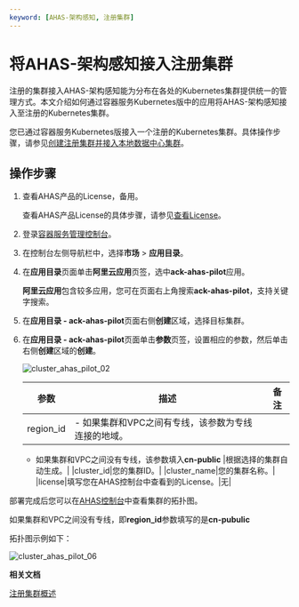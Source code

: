 ```yaml
---
keyword: [AHAS-架构感知, 注册集群]
---
```


# 将AHAS-架构感知接入注册集群

注册的集群接入AHAS-架构感知能为分布在各处的Kubernetes集群提供统一的管理方式。本文介绍如何通过容器服务Kubernetes版中的应用将AHAS-架构感知接入至注册的Kubernetes集群。

您已通过容器服务Kubernetes版接入一个注册的Kubernetes集群。具体操作步骤，请参见[创建注册集群并接入本地数据中心集群](/cn.zh-CN/Kubernetes集群用户指南/多云混合云/创建注册集群并接入本地数据中心集群.md)。

## 操作步骤

1.  查看AHAS产品的License，备用。

    查看AHAS产品License的具体步骤，请参见[查看License](/cn.zh-CN/流量防护/应用防护/参考信息/查看License.md)。

2.  登录[容器服务管理控制台](https://cs.console.aliyun.com)。

3.  在控制台左侧导航栏中，选择**市场** \> **应用目录**。

4.  在**应用目录**页面单击**阿里云应用**页签，选中**ack-ahas-pilot**应用。

    **阿里云应用**包含较多应用，您可在页面右上角搜索**ack-ahas-pilot**，支持关键字搜索。

5.  在**应用目录 - ack-ahas-pilot**页面右侧**创建**区域，选择目标集群。

6.  在**应用目录 - ack-ahas-pilot**页面单击**参数**页签，设置相应的参数，然后单击右侧**创建**区域的**创建**。

    ![cluster_ahas_pilot_02](https://static-aliyun-doc.oss-accelerate.aliyuncs.com/assets/img/zh-CN/1306659951/p86606.png)

    |参数|描述|备注|
    |--|--|--|
    |region\_id|    -   如果集群和VPC之间有专线，该参数为专线连接的地域。
    -   如果集群和VPC之间没有专线，该参数填入**cn-public**
|根据选择的集群自动生成。|
    |cluster\_id|您的集群ID。|
    |cluster\_name|您的集群名称。|
    |license|填写您在AHAS控制台中查看到的License。|无|


部署完成后您可以在[AHAS控制台](https://ahas.console.aliyun.com)中查看集群的拓扑图。

如果集群和VPC之间没有专线，即**region\_id**参数填写的是**cn-pubulic**

拓扑图示例如下：

![cluster_ahas_pilot_06](https://static-aliyun-doc.oss-accelerate.aliyuncs.com/assets/img/zh-CN/1306659951/p86632.png)

**相关文档**  


[注册集群概述](/cn.zh-CN/Kubernetes集群用户指南/多云混合云/注册集群概述.md)

